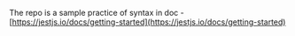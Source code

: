 The repo is a sample practice of syntax in doc - [https://jestjs.io/docs/getting-started](https://jestjs.io/docs/getting-started)